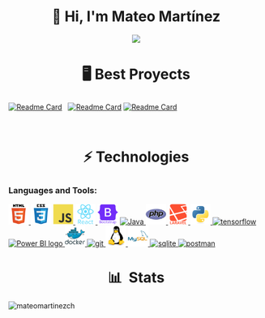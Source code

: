 ### <h1 align ="center">👋 Hi, I'm Mateo Martínez</h1>
<div id="header" align="center">
  <img src="https://media.giphy.com/media/M9gbBd9nbDrOTu1Mqx/giphy.gif" width="100"/>
</div>
<p align="center">
</p>
<h1 align="center">

🖥 Best Proyects

</h1>

[![Readme Card](https://github-readme-stats.vercel.app/api/pin/?username=MateoMartinezCh&repo=Laravel-first-steps&bg_color=0d1116&title_color=ce09ec&text_color=a4aacb&icon_color=007ec6)](https://github.com/MateoMartinezCh/Laravel-First-Steps) &nbsp; [![Readme Card](https://github-readme-stats.vercel.app/api/pin/?username=MateoMartinezCh&repo=Bootstrap-SCSS-Web-Design&bg_color=0d1116&title_color=ce09ec&text_color=a4aacb&icon_color=007ec6)](https://github.com/MateoMartinezCh/Bootstrap-SCSS-Web-Design) [![Readme Card](https://github-readme-stats.vercel.app/api/pin/?username=MateoMartinezCh&repo=AirCraft&bg_color=0d1116&title_color=ce09ec&text_color=a4aacb&icon_color=007ec6)](https://github.com/MateoMartinezCh/AirCraft)

&nbsp;
<h1 align="center">

⚡ Technologies

</h1>
<h3 align="left">Languages and Tools:</h3>
<p align="left"> 
  <a href="https://www.w3.org/html/" target="_blank" rel="noreferrer"> <img src="https://raw.githubusercontent.com/devicons/devicon/master/icons/html5/html5-original-wordmark.svg" alt="html5" width="40" height="40"/> </a>
  <a href="https://www.w3schools.com/css/" target="_blank" rel="noreferrer"> <img src="https://raw.githubusercontent.com/devicons/devicon/master/icons/css3/css3-original-wordmark.svg" alt="css3" width="40" height="40"/></a>
  <a href="https://developer.mozilla.org/en-US/docs/Web/JavaScript" target="_blank" rel="noreferrer"> <img src="https://raw.githubusercontent.com/devicons/devicon/master/icons/javascript/javascript-original.svg" alt="javascript" width="40" height="40"/> </a>
  <a href="https://reactjs.org/" target="_blank" rel="noreferrer"> <img src="https://raw.githubusercontent.com/devicons/devicon/master/icons/react/react-original-wordmark.svg" alt="react" width="40" height="40"/> </a>
  <a href="https://getbootstrap.com" target="_blank" rel="noreferrer" style="color:white"> <img src="https://raw.githubusercontent.com/devicons/devicon/master/icons/bootstrap/bootstrap-plain-wordmark.svg" alt="bootstrap" width="40" height="40"/> </a>
  <a href="https://www.java.com/" target="_blank"><img src="https://img.icons8.com/color/144/000000/java-coffee-cup-logo--v1.png" alt="Java" width="50" height="50"/> </a>
  <a href="https://www.php.net" target="_blank" rel="noreferrer"> <img src="https://raw.githubusercontent.com/devicons/devicon/master/icons/php/php-original.svg" alt="php" width="40" height="40"/> </a> 
  <a href="https://laravel.com/" target="_blank" rel="noreferrer"> <img src="https://raw.githubusercontent.com/devicons/devicon/master/icons/laravel/laravel-plain-wordmark.svg" alt="laravel" width="40" height="40"/> </a>
  <a href="https://www.python.org" target="_blank" rel="noreferrer"> <img src="https://raw.githubusercontent.com/devicons/devicon/master/icons/python/python-original.svg" alt="python" width="40" height="40"/> </a>
  <a href="https://www.tensorflow.org" target="_blank" rel="noreferrer"> <img src="https://www.vectorlogo.zone/logos/tensorflow/tensorflow-icon.svg" alt="tensorflow" width="40" height="40"/> </a>
  <a href="https://app.powerbi.com/" target="_blank" rel="noreferrer">   <img src="https://raw.githubusercontent.com/microsoft/PowerBI-Icons/main/PNG/Power-BI.png" height="30" alt="Power BI logo" /> </a>
  <a href="https://www.docker.com/" target="_blank" rel="noreferrer"> <img src="https://raw.githubusercontent.com/devicons/devicon/master/icons/docker/docker-original-wordmark.svg" alt="docker" width="40" height="40"/> </a>
  <a href="https://git-scm.com/" target="_blank" rel="noreferrer"> <img src="https://www.vectorlogo.zone/logos/git-scm/git-scm-icon.svg" alt="git" width="40" height="40"/> </a>
  <a href="https://www.linux.org/" target="_blank" rel="noreferrer"> <img src="https://raw.githubusercontent.com/devicons/devicon/master/icons/linux/linux-original.svg" alt="linux" width="40" height="40"/> </a>
  <a href="https://www.mysql.com/" target="_blank" rel="noreferrer"> <img src="https://raw.githubusercontent.com/devicons/devicon/master/icons/mysql/mysql-original-wordmark.svg" alt="mysql" width="40" height="40"/> </a>
  <a href="https://www.sqlite.org/" target="_blank" rel="noreferrer"> <img src="https://www.vectorlogo.zone/logos/sqlite/sqlite-icon.svg" alt="sqlite" width="40" height="40"/> </a>
  <a href="https://postman.com" target="_blank" rel="noreferrer"> <img src="https://www.vectorlogo.zone/logos/getpostman/getpostman-icon.svg" alt="postman" width="40" height="40"/> </a>
  <a href="https://code.visualstudio.com" target="_blank" rel="noreferrer"  <img src="https://cdn.jsdelivr.net/gh/devicons/devicon/icons/vscode/vscode-original.svg" height="30" alt="vscode logo"  /> </a>

  
</p>


<h1 align ="center">📊 &nbsp;Stats</h1>

<img src="https://github-readme-stats.vercel.app/api/top-langs?username=mateomartinezch&show_icons=true&theme=cobalt&title_color=AB6BF3&text_color=adbac7&bg_color=0d1116&locale=en&layout=compact" alt="mateomartinezch" />

<!-- ![Mateo's Github Stats](https://github-readme-stats.vercel.app/api?username=MateoMartinezCh&hide=contribs,prs&show_icons=true&bg_color=0d1116&title_color=AB6BF3&text_color=a4aacb&icon_color=2DDD11 )
-->


<!--
**MateoMartinezCh/MateoMartinezCh** is a ✨ _special_ ✨ repository because its `README.md` (this file) appears on your GitHub profile.

Here are some ideas to get you started:
[![GitHub MateoMartinezCh](https://img.shields.io/github/followers/mateomartinezch?label=follow&style=social)](https://github.com/MateoMartinezCh)

![GitHub Streak](https://github-readme-streak-stats.herokuapp.com/?user=MateoMartinezCh&theme=dark&count_private=true&bg_color=0d1116&title_color=ce09ec&text_color=a4aacb&icon_color=007ec6)

- 🔭 I’m currently working on ...
- 🌱 I’m currently learning ...
- 👯 I’m looking to collaborate on ...
- 🤔 I’m looking for help with ...
- 💬 Ask me about ...
- 📫 How to reach me: ...
- 😄 Pronouns: ...
- ⚡ Fun fact: ...
-->
